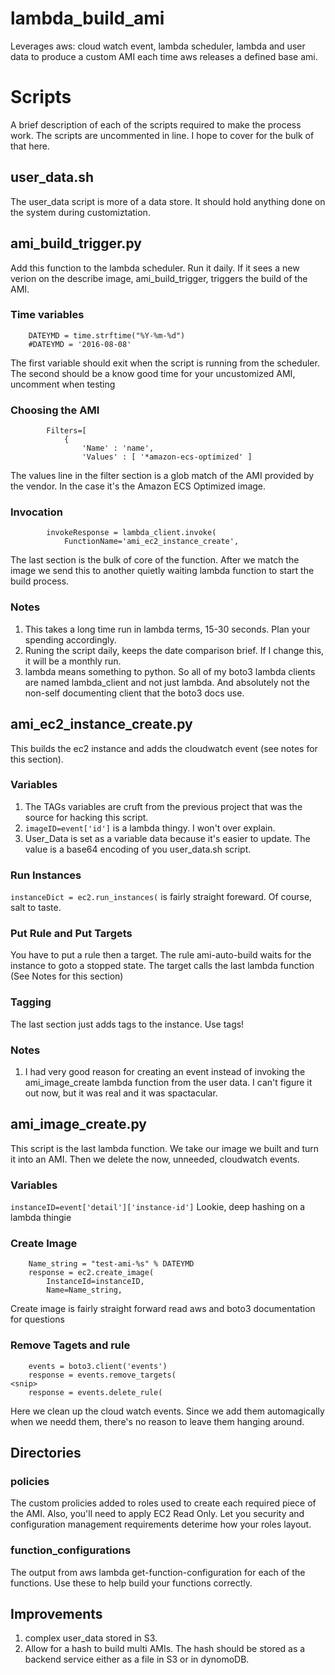 # lambda_build_ami
Leverages aws: cloud watch event, lambda scheduler, lambda and user data to produce a custom AMI each time aws releases a defined base ami.

# Scripts
A brief description of each of the scripts required to make the process work. The scripts are uncommented in line. I hope to cover  for the bulk of that here.

## user_data.sh
The user_data script is more of a data store. It should hold anything done on the system during customiztation.

## ami_build_trigger.py
Add this function to the lambda scheduler. Run it daily. If it sees a new verion on the describe image, ami_build_trigger, triggers the build of the AMI.

### Time variables
```
    DATEYMD = time.strftime("%Y-%m-%d")
    #DATEYMD = '2016-08-08'
```
The first variable should exit when the script is running from the scheduler. The second should be a know good time for your uncustomized AMI, uncomment when testing

### Choosing the AMI
```
    	Filters=[
    		{ 
    			'Name' : 'name',
    			'Values' : [ '*amazon-ecs-optimized' ]
```
The values line in the filter section is a glob match of the AMI provided by the vendor. In the case it's the Amazon ECS Optimized image.

### Invocation
```
        invokeResponse = lambda_client.invoke(
            FunctionName='ami_ec2_instance_create',
```
The last section is the bulk of core of the function. After we match the image we send this to another quietly waiting lambda function to start the build process.

### Notes
1. This takes a long time run in lambda terms, 15-30 seconds. Plan your spending accordingly.
2. Runing the script daily, keeps the date comparison brief. If I change this, it will be a monthly run.
3. lambda means something to python. So all of my boto3 lambda clients are named lambda_client and not just lambda. And absolutely not the non-self documenting client that the boto3 docs use.

## ami_ec2_instance_create.py
This builds the ec2 instance and adds the cloudwatch event (see notes for this section).

### Variables
1. The TAGs variables are cruft from the previous project that was the source for hacking this script. 
1. `imageID=event['id']` is a lambda thingy. I won't over explain.
1. User_Data is set as a variable data because it's easier to update. The value is a base64 encoding of you user_data.sh script.

### Run Instances
`instanceDict = ec2.run_instances(` is fairly straight foreward. Of course, salt to taste.

### Put Rule and Put Targets
You have to put a rule then a target. The rule ami-auto-build waits for the instance to goto a stopped state. The target calls the last lambda function (See Notes for this section)

### Tagging
The last section just adds tags to the instance. Use tags!

### Notes
1. I had very good reason for creating an event instead of invoking the ami_image_create lambda function from the user data. I can't figure it out now, but it was real and it was spactacular. 

## ami_image_create.py
This script is the last lambda function. We take our image we built and turn it into an AMI. Then we delete the now, unneeded, cloudwatch events.
### Variables
`instanceID=event['detail']['instance-id']` Lookie, deep hashing on a lambda thingie

### Create Image
```
    Name_string = "test-ami-%s" % DATEYMD
    response = ec2.create_image(
        InstanceId=instanceID,
        Name=Name_string,
```
Create image is fairly straight forward read aws and boto3 documentation for questions

### Remove Tagets and rule
```
    events = boto3.client('events')
    response = events.remove_targets(
<snip>
    response = events.delete_rule(
```
Here we clean up the cloud watch events. Since we add them automagically when we needd them, there's no reason to leave them hanging around.

### 
## Directories
### policies
The custom prolicies added to roles used to create each required piece of the AMI. Also, you'll need to apply EC2 Read Only. Let you security and configuration management requirements deterime how your roles layout.
### function_configurations
The output from aws lambda get-function-configuration for each of the functions. Use these to help  build your functions correctly.

## Improvements
1. complex user_data stored in S3.
2. Allow  for a hash to build multi AMIs. The hash should be stored as a backend service either as a file in S3 or in dynomoDB.

